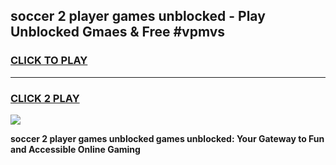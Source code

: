 
## soccer 2 player games unblocked - Play Unblocked Gmaes & Free #vpmvs
<h3>
<a href="https://premium.freeplayer.one?title=soccer_2_player_games_unblocked&ref=01M">CLICK TO PLAY</a></h3>
<hr>

<h3>
<a href="https://premium.freeplayer.one?title=soccer_2_player_games_unblocked&ref=01M">CLICK 2 PLAY</a>
  
</h3>

<a href="https://premium.freeplayer.one?title=soccer_2_player_games_unblocked&ref=01M"><img src="https://clearcache.store/games.png"></a>


**soccer 2 player games unblocked games unblocked: Your Gateway to Fun and Accessible Online Gaming**
